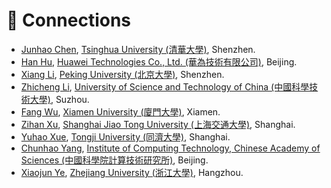 # 🤝 Connections

- [Junhao Chen](https://yisuanwang.github.io/), [Tsinghua University (清華大學)](https://www.tsinghua.edu.cn/), Shenzhen.
- [Han Hu](https://codeforces.com/profile/H-H), [Huawei Technologies Co., Ltd. (華為技術有限公司)](https://www.huawei.com/en/), Beijing.
- [Xiang Li](https://scholar.google.com/citations?user=_wyYvQsAAAAJ&hl=en), [Peking University (北京大學)](https://www.pku.edu.cn/), Shenzhen.
- [Zhicheng Li](https://yao9e.cn), [University of Science and Technology of China (中國科學技術大學)](https://www.ustc.edu.cn/), Suzhou.
- [Fang Wu](https://wfloveiu.github.io/), [Xiamen University (廈門大學)](https://www.xmu.edu.cn/), Xiamen.
- [Zihan Xu](https://codeforces.com/profile/YoungFrog), [Shanghai Jiao Tong University (上海交通大學)](https://www.sjtu.edu.cn/), Shanghai.
- [Yuhao Xue](https://xhyu61.github.io/), [Tongji University (同濟大學)](https://www.tongji.edu.cn/), Shanghai.
- [Chunhao Yang](https://codeforces.com/profile/Double-Happy), [Institute of Computing Technology, Chinese Academy of Sciences (中國科學院計算技術研究所)](http://www.ict.ac.cn/), Beijing.
- [Xiaojun Ye](https://scholar.google.com/citations?user=BKMYsm4AAAAJ&hl=en), [Zhejiang University (浙江大學)](https://www.zju.edu.cn/), Hangzhou.
